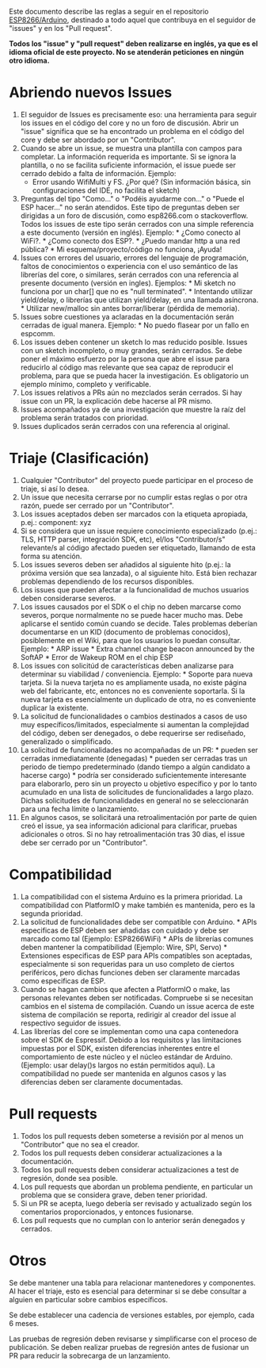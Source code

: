 Este documento describe las reglas a seguir en el repositorio [ESP8266/Arduino](https://github.com/esp8266/Arduino), destinado a todo aquel que contribuya en el seguidor de "issues" y en los "Pull request".

**Todos los "issue" y "pull request" deben realizarse en inglés, ya que es el idioma oficial de este proyecto. No se atenderán peticiones en ningún otro idioma.**
# Abriendo nuevos Issues
1.   El seguidor de Issues es precisamente eso: una herramienta para seguir los issues en el código del core y no un foro de discusión. Abrir un "issue" significa que se ha encontrado un problema en el código del core y debe ser abordado por un "Contributor".
2.   Cuando se abre un issue, se muestra una plantilla con campos para completar. La información requerida es importante. Si se ignora la plantilla, o no se facilita suficiente información, el issue puede ser cerrado debido a falta de información. Ejemplo:
      * Error usando WifiMulti y FS. ¿Por qué? (Sin información básica, sin configuraciones del IDE, no facilita el sketch)
3.   Preguntas del tipo "Como..." o "Podéis ayudarme con..." o "Puede el ESP hacer..." no serán atendidos. Este tipo de preguntas deben ser dirigidas a un foro de discusión, como esp8266.com o stackoverflow. Todos los issues de este tipo serán cerrados con una simple referencia a este documento (versión en inglés). Ejemplo:
    * ¿Como conecto al WiFi?.
    * ¿Como conecto dos ESP?.
    * ¿Puedo mandar http a una red pública?
    * Mi esquema/proyecto/código no funciona, ¡Ayuda!
4.   Issues con errores del usuario, errores del lenguaje de programación, faltos de conocimientos o experiencia con el uso semántico de las librerías del core, o similares, serán cerrados con una referencia al presente documento (versión en ingles). Ejemplos: 
    *    Mi sketch no funciona por un char[] que no es "null terminated".
    *    Intentando utilizar yield/delay, o librerías que utilizan yield/delay, en una llamada asíncrona. 
    *    Utilizar new/malloc sin antes borrar/liberar (pérdida de memoria).
5.   Issues sobre cuestiones ya aclaradas en la documentación serán cerradas de igual manera. Ejemplo:
    *    No puedo flasear por un fallo en espcomm.
6.   Los issues deben contener un sketch lo mas reducido posible. Issues con un sketch incompleto, o muy grandes, serán cerrados. Se debe poner el máximo esfuerzo por la persona que abre el issue para reducirlo al código mas relevante que sea capaz de reproducir el problema, para que se pueda hacer la investigación. Es obligatorio un ejemplo mínimo, completo y verificable.
7.   Los issues relativos a PRs aún no mezclados serán cerrados. Si hay issue con un PR, la explicación debe hacerse al PR mismo.
8.   Issues acompañados ya de una investigación que muestre la raíz del problema serán tratados con prioridad.
9.   Issues duplicados serán cerrados con una referencia al original.

# Triaje (Clasificación)
1.    Cualquier "Contributor" del proyecto puede participar en el proceso de triaje, si así lo desea.
2.    Un issue que necesita cerrarse por no cumplir estas reglas o por otra razón, puede ser cerrado por un "Contributor".
3.    Los issues aceptados deben ser marcados con la etiqueta apropiada, p.ej.: component: xyz
4.    Si se considera que un issue requiere conocimiento especializado (p.ej.: TLS, HTTP parser, integración SDK, etc), el/los "Contributor/s" relevante/s al código afectado pueden ser etiquetado, llamando de esta forma su atención.
5.    Los issues severos deben ser añadidos al siguiente hito (p.ej.: la próxima versión que sea lanzada), o al siguiente hito. Está bien rechazar problemas dependiendo de los recursos disponibles.
6.    Los issues que pueden afectar a la funcionalidad de muchos usuarios deben considerarse severos. 
7.    Los issues causados por el SDK o el chip no deben marcarse como severos, porque normalmente no se puede hacer mucho mas. Debe aplicarse el sentido común cuando se decide. Tales problemas deberían documentarse en un KID (documento de problemas conocidos), posiblemente en el Wiki, para que los usuarios lo puedan consultar. Ejemplo:
    * ARP issue
    * Extra channel change beacon announced by the SoftAP
    * Error de Wakeup ROM en el chip ESP
8.    Los issues con solicitúd de características deben analizarse para determinar su viabilidad / conveniencia. Ejemplo:
    * Soporte para nueva tarjeta. Si la nueva tarjeta no es ampliamente usada, no existe página web del fabricante, etc, entonces no es conveniente soportarla. Si la nueva tarjeta es esencialmente un duplicado de otra, no es conveniente duplicar la existente.
9.    La solicitud de funcionalidades o cambios destinados a casos de uso muy específicos/limitados, especialmente si aumentan la complejidad del código, deben ser denegados, o debe requerirse ser rediseñado, generalizado o simplificado.
10.    La solicitud de funcionalidades no acompañadas de un PR:
    * pueden ser cerradas inmediatamente (denegadas)
    * pueden ser cerradas tras un periodo de tiempo predeterminado (dando tiempo a algún candidato a hacerse cargo)
    * podría ser considerado suficientemente interesante para elaborarlo, pero sin un proyecto u objetivo específico y por lo tanto acumulado en una lista de solicitudes de funcionalidades a largo plazo. Dichas solicitudes de funcionalidades en general no se seleccionarán para una fecha límite o lanzamiento.
11.    En algunos casos, se solicitará una retroalimentación por parte de quien creó el issue, ya sea información adicional para clarificar, pruebas adicionales o otros. Si no hay retroalimentación tras 30 dias, el issue debe ser cerrado por un "Contributor".

# Compatibilidad
1.    La compatibilidad con el sistema Arduino es la primera prioridad. La compatibilidad con PlatformIO y make también es mantenida, pero es la segunda prioridad.
2.    La solicitud de funcionalidades debe ser compatible con Arduino.
    *    APIs especificas de ESP deben ser añadidas con cuidado y debe ser marcado como tal (Ejemplo: ESP8266WiFi)
    *    APIs de librerías comunes deben mantener la compatibilidad (Ejemplo: Wire, SPI, Servo)
    *    Extensiones especificas de ESP para APIs compatibles son aceptadas, especialmente si son requeridas para un uso completo de ciertos periféricos, pero dichas funciones deben ser claramente marcadas como especificas de ESP.
3.    Cuando se hagan cambios que afecten a PlatformIO o make, las personas relevantes deben ser notificadas. Compruebe si se necesitan cambios en el sistema de compilación. Cuando un issue acerca de este sistema de compilación se reporta, redirigir al creador del issue al respectivo seguidor de issues.
4.    Las librerías del core se implementan como una capa contenedora sobre el SDK de Espressif. Debido a los requisitos y las limitaciones impuestas por el SDK, existen diferencias inherentes entre el comportamiento de este núcleo y el núcleo estándar de Arduino. (Ejemplo: usar delay()s largos no están permitidos aquí). La compatibilidad no puede ser mantenida en algunos casos y las diferencias deben ser claramente documentadas.

# Pull requests
1.    Todos los pull requests deben someterse a revisión por al menos un "Contributor" que no sea el creador.
2.    Todos los pull requests deben considerar actualizaciones a la documentación.
3.    Todos los pull requests deben considerar actualizaciones a test de regresión, donde sea posible.
4.    Los pull requests que abordan un problema pendiente, en particular un problema que se considera grave, deben tener prioridad.
5.    Si un PR se acepta, luego debería ser revisado y actualizado según los comentarios proporcionados, y entonces fusionarse.
6.  Los pull requests que no cumplan con lo anterior serán denegados y cerrados.

# Otros
Se debe mantener una tabla para relacionar mantenedores y componentes. Al hacer el triaje, esto es esencial para determinar si se debe consultar a alguien en particular sobre cambios específicos.

Se debe establecer una cadencia de versiones estables, por ejemplo, cada 6 meses.

Las pruebas de regresión deben revisarse y simplificarse con el proceso de publicación. Se deben realizar pruebas de regresión antes de fusionar un PR para reducir la sobrecarga de un lanzamiento.
